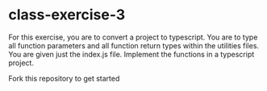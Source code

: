 # class-exercise-3

For this exercise, you are to convert a project to typescript. You are to type all function parameters and all function return types within the utilities files. You are given just the index.js file. Implement the functions in a typescript project.

Fork this repository to get started
